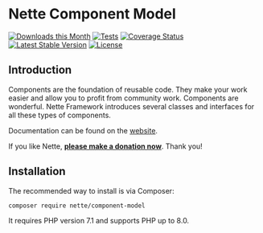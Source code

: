 Nette Component Model
=====================

[![Downloads this Month](https://img.shields.io/packagist/dm/nette/component-model.svg)](https://packagist.org/packages/nette/component-model)
[![Tests](https://github.com/nette/component-model/workflows/Tests/badge.svg?branch=master)](https://github.com/nette/component-model/actions)
[![Coverage Status](https://coveralls.io/repos/github/nette/component-model/badge.svg?branch=master)](https://coveralls.io/github/nette/component-model?branch=master)
[![Latest Stable Version](https://poser.pugx.org/nette/component-model/v/stable)](https://github.com/nette/component-model/releases)
[![License](https://img.shields.io/badge/license-New%20BSD-blue.svg)](https://github.com/nette/component-model/blob/master/license.md)


Introduction
------------

Components are the foundation of reusable code. They make your work easier and allow you to profit from community work. Components are wonderful.
Nette Framework introduces several classes and interfaces for all these types of components.

Documentation can be found on the [website](https://doc.nette.org/components).

If you like Nette, **[please make a donation now](https://nette.org/donate)**. Thank you!


Installation
------------

The recommended way to install is via Composer:

```
composer require nette/component-model
```

It requires PHP version 7.1 and supports PHP up to 8.0.
